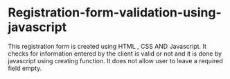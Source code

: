 # Registration-form-validation-using-javascript
This registration form is created using HTML , CSS AND Javascript. It checks for information entered by the client is valid or not and it is done by javascript using creating function.
It does not allow user to leave a required field empty.
